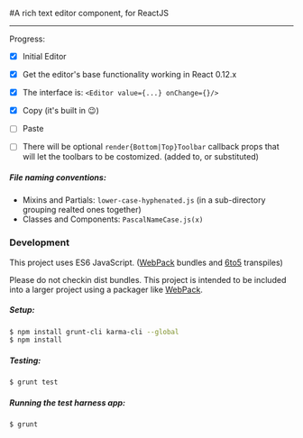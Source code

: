 #A rich text editor component, for ReactJS

---
Progress:
- [x] Initial Editor
- [x] Get the editor's base functionality working in React 0.12.x
- [x] The interface is: `<Editor value={...} onChange={}/>`
- [x] Copy (it's built in 😉)
- [ ] Paste
- [ ] There will be optional `render{Bottom|Top}Toolbar` callback props that will let the toolbars to be costomized. (added to, or substituted)


##### File naming conventions:
- Mixins and Partials: `lower-case-hyphenated.js` (in a sub-directory grouping realted ones together)
- Classes and Components: `PascalNameCase.js(x)`

### Development
This project uses ES6 JavaScript. ([WebPack][1] bundles and [6to5][2] transpiles)

Please do not checkin dist bundles. This project is intended to be included into a larger project using a packager like [WebPack][1].


##### Setup:
```bash
$ npm install grunt-cli karma-cli --global
$ npm install
```

##### Testing:
```bash
$ grunt test
```

##### Running the test harness app:
```bash
$ grunt
```


   [1]: //webpack.github.io
   [2]: //6to5.org
